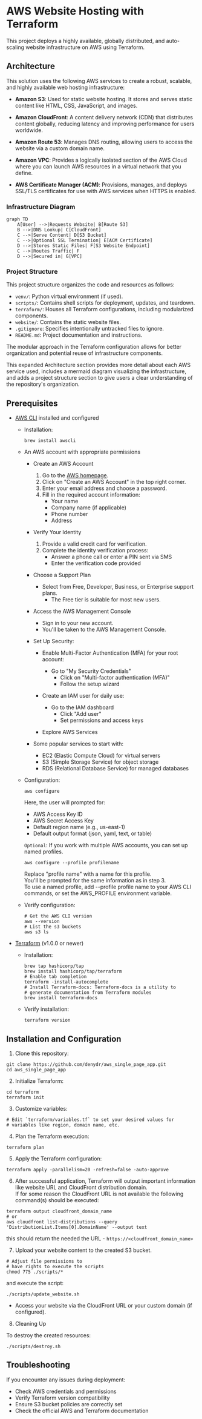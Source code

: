 # AWS Website Hosting with Terraform

This project deploys a highly available, globally distributed, and auto-scaling website infrastructure on AWS using Terraform.

## Architecture

This solution uses the following AWS services to create a robust, scalable, and highly available web hosting infrastructure:

- **Amazon S3**: Used for static website hosting. It stores and serves static content like HTML, CSS, JavaScript, and images.

- **Amazon CloudFront**: A content delivery network (CDN) that distributes content globally, reducing latency and improving performance for users worldwide.

- **Amazon Route 53**: Manages DNS routing, allowing users to access the website via a custom domain name.

- **Amazon VPC**: Provides a logically isolated section of the AWS Cloud where you can launch AWS resources in a virtual network that you define.

- **AWS Certificate Manager (ACM)**: Provisions, manages, and deploys SSL/TLS certificates for use with AWS services when HTTPS is enabled.

### Infrastructure Diagram

```mermaid
graph TD
    A[User] -->|Requests Website| B[Route 53]
    B -->|DNS Lookup| C[CloudFront]
    C -->|Serve Content| D[S3 Bucket]
    C -->|Optional SSL Termination| E[ACM Certificate]
    D -->|Stores Static Files| F[S3 Website Endpoint]
    C -->|Routes Traffic| F
    D -->|Secured in| G[VPC]
```      

### Project Structure



This project structure organizes the code and resources as follows:  

- `venv/`: Python virtual environment (if used).  
- `scripts/`: Contains shell scripts for deployment, updates, and teardown.  
- `terraform/`: Houses all Terraform configurations, including modularized components.  
- `website/`: Contains the static website files.  
- `.gitignore`: Specifies intentionally untracked files to ignore.  
- `README.md`: Project documentation and instructions.  

The modular approach in the Terraform configuration allows for better organization 
and potential reuse of infrastructure components.  

This expanded Architecture section provides more detail about each AWS 
service used, includes a mermaid diagram visualizing the infrastructure, 
and adds a project structure section to give users a clear understanding 
of the repository's organization. 

## Prerequisites

- [AWS CLI](https://aws.amazon.com/cli/) installed and configured  
  - Installation:  
    ```shell
    brew install awscli 
    ```  

  - An AWS account with appropriate permissions  

    - Create an AWS Account  
  
      1. Go to the [AWS homepage](https://aws.amazon.com/).
      2. Click on "Create an AWS Account" in the top right corner.
      3. Enter your email address and choose a password.
      4. Fill in the required account information:
         - Your name
         - Company name (if applicable)
         - Phone number
         - Address

    - Verify Your Identity

      1. Provide a valid credit card for verification.
      2. Complete the identity verification process:
         - Answer a phone call or enter a PIN sent via SMS
         - Enter the verification code provided

    - Choose a Support Plan

      - Select from Free, Developer, Business, or Enterprise support plans.
        - The Free tier is suitable for most new users.

    - Access the AWS Management Console

      - Sign in to your new account.
      - You'll be taken to the AWS Management Console.

    - Set Up Security:  

      - Enable Multi-Factor Authentication (MFA) for your root account:
        - Go to "My Security Credentials"
          - Click on "Multi-factor authentication (MFA)"
          - Follow the setup wizard
    
      - Create an IAM user for daily use:
        - Go to the IAM dashboard
          - Click "Add user"
          - Set permissions and access keys

      - Explore AWS Services

    - Some popular services to start with:
      - EC2 (Elastic Compute Cloud) for virtual servers
      - S3 (Simple Storage Service) for object storage
      - RDS (Relational Database Service) for managed databases

  - Configuration:  
    ```shell
    aws configure
    ```  
    Here, the user will prompted for:  
    - AWS Access Key ID  
    - AWS Secret Access Key  
    - Default region name (e.g., us-east-1)  
    - Default output format (json, yaml, text, or table)  
    
    `Optional`: If you work with multiple AWS accounts, you can set up named profiles.  
    ```shell
    aws configure --profile profilename
    ```  
    Replace "profile name" with a name for this profile.  
    You'll be prompted for the same information as in step 3.   
    To use a named profile, add --profile profile name to your AWS CLI commands, 
    or set the AWS_PROFILE environment variable.    
  
  - Verify configuration:  
    ```shell
    # Get the AWS CLI version
    aws --version
    # List the s3 buckets
    aws s3 ls
    ```  
  

- [Terraform](https://www.terraform.io/downloads.html) (v1.0.0 or newer)  
  - Installation:  
    ```shell
    brew tap hashicorp/tap
    brew install hashicorp/tap/terraform
    # Enable tab completion
    terraform -install-autocomplete
    # Install Terraform-docs: Terraform-docs is a utility to
    # generate documentation from Terraform modules
    brew install terraform-docs
    ```  
  - Verify installation:  
    ```shell
    terraform version
    ```

## Installation and Configuration

1. Clone this repository:  

```shell
git clone https://github.com/denydr/aws_single_page_app.git
cd aws_single_page_app
```

2. Initialize Terraform:  

```shell
cd terraform
terraform init
```  

3. Customize variables:  

```shell
# Edit `terraform/variables.tf` to set your desired values for 
# variables like region, domain name, etc.
```  

4. Plan the Terraform execution:  

```shell
terraform plan
```  

5. Apply the Terraform configuration:  

```shell
terraform apply -parallelism=20 -refresh=false -auto-approve
```  

6. After successful application, Terraform will output important 
information like website URL and CloudFront distribution domain.  
If for some reason the CloudFront URL is not available the following command(s) 
should be executed:  

```shell
terraform output cloudfront_domain_name
# or
aws cloudfront list-distributions --query 'DistributionList.Items[0].DomainName' --output text
```  

this should return the needed the URL - `https://<cloudfront_domain_name>`  

7. Upload your website content to the created S3 bucket.  

```shell
# Adjust file permissions to 
# have rights to execute the scripts
chmod 775 ./scripts/*
```  
and execute the script:  
```shell
./scripts/update_website.sh
```  

- Access your website via the CloudFront URL or your custom domain (if configured).  

8. Cleaning Up  

To destroy the created resources:  

```shell
./scripts/destroy.sh
```

## Troubleshooting  

If you encounter any issues during deployment:  
- Check AWS credentials and permissions  
- Verify Terraform version compatibility
- Ensure S3 bucket policies are correctly set  
- Check the official AWS and Terraform documentation  